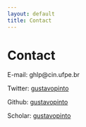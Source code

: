 ```yaml
---
layout: default
title: Contact
---
```


# Contact

E-mail: ghlp<span style="display:none">ignorethis</span>@cin.ufpe.br

Twitter: [gustavopinto](https://twitter.com/gustavopinto)

Github: [gustavopinto](https://github.com/gustavopinto)

Scholar: [gustavopinto](https://scholar.google.com/citations?user=dOeggYMAAAAJ&hl=en)
